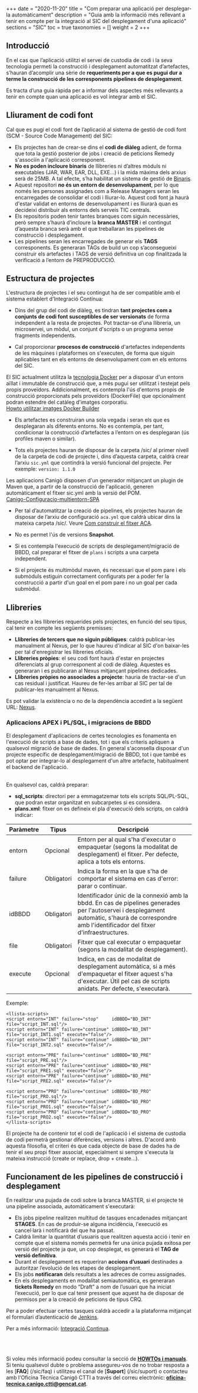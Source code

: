 +++
date = "2020-11-20"
title = "Com preparar una aplicació per desplegar-la automàticament"
description = "Guia amb la informació més rellevant a tenir en compte per la integració al SIC del desplegament d'una aplicació"
sections = "SIC"
toc = true
taxonomies = []
weight = 2
+++

## Introducció

En el cas que l’aplicació utilitzi el servei de custodia de codi i la seva tecnologia permeti la construcció i desplegament automatitzat d’artefactes,
s’hauran d’acomplir una sèrie de **requeriments per a que es pugui dur a terme la construcció de les corresponents pipelines de desplegament**.

Es tracta d’una guia ràpida per a informar dels aspectes més rellevants a tenir en compte quan una aplicació es vol integrar amb el SIC.

## Lliurament de codi font

Cal que es pugi el codi font de l’aplicació al sistema de gestió de codi font (SCM - Source Code Management) del SIC:

* Els projectes han de crear-se dins el **codi de diàleg** adient, de forma que tota la gestió posterior de jobs i creació de peticions Remedy s'associïn a l'aplicació corresponent.
* **No es poden incloure binaris** de llibreries ni d’altres mòduls ni executables (JAR, WAR, EAR, DLL, EXE...) i la mida màxima dels arxius serà de 25MB. A tal efecte,
s’ha habilitat un sistema de gestió de [Binaris](bin.sic.intranet.gencat.cat).
* Aquest repositori **no és un entorn de desenvolupament**, per lo que només les persones assignades com a Release Managers seran les encarregades de consolidar el codi i
lliurar-lo. Aquest codi font ja haurà d'estar validat en entorns de desenvolupament i es lliurarà quan es decideixi distribuir als entorns dels serveis TIC centrals.
* Els repositoris poden tenir tantes branques com siguin necessàries, però sempre s’haurà d’incloure la **branca MASTER** i el contingut d’aquesta branca serà amb el que
treballaran les pipelines de construcció i desplegament.
* Les pipelines seran les encarregades de generar els **TAGS** corresponents. Es generaran TAGs de build un cop s’aconsegueixi construir els artefactes i TAGS de versió
definitiva un cop finalitzada la verificació a l’entorn de PREPRODUCCIÓ.

## Estructura de projectes
L'estructura de projectes i el seu contingut ha de ser compatible amb el sistema establert d'Integració Contínua:

* Dins del grup del codi de diàleg, es tindran **tant projectes com a conjunts de codi font susceptibles de ser versionats** de forma independent a la resta de projectes.
Pot tractar-se d’una llibreria, un microservei, un mòdul, un conjunt d'scripts o un programa sense fragments independents.

* Cal proporcionar **procesos de construcció** d'artefactes independents de les màquines i plataformes on s'executen, de forma que siguin aplicables tant en els entorns de
desenvolupament com en els entorns del SIC.
<div class="message information">
El SIC actualment utilitza la <a href="https://www.docker.com/">tecnologia Docker</a> per a disposar d'un entorn aïllat i immutable de construcció que, a més pugui ser utilitzat i testejat pels propis proveïdors.
Addicionalment, es contempla l'ús d'entorns propis de construcció proporcionats pels proveïdors (DockerFile) que opcionalment podran estendre del catàleg d'imatges corporatiu.<br/>
<a href="https://canigo.ctti.gencat.cat/howtos/2020-06-26-SIC-Howto-utilitzar-imatges-docker-builder/">Howto utilitzar imatges Docker Builder</a>
</div>

* Els artefactes es construiran una sola vegada i seran els que es desplegaran als diferents entorns. No es contempla, per tant, condicionar la construcció d’artefactes a l’entorn
on es desplegaran (ús profiles maven o similar).

* Tots els projectes hauran de disposar de la carpeta /sic/ al primer nivell de la carpeta de codi de projecte i, dins d’aquesta carpeta, caldrà crear l’arxiu `sic.yml` que contindrà
la versió funcional del projecte. Per exemple: `version: 1.1.0`
<div class="message information">
Les aplicacions Canigò disposen d'un generador mitjançant un plugin de Maven que, a partir de la construcció de l'aplicació, generen automàticament el fitxer sic.yml amb la versió del POM.<br/>
<a href="https://canigo.ctti.gencat.cat/noticies/2018-03-23-Canigo-Configuracio-multientorn-SPA/">Canigo-Configuracio-multientorn-SPA</a>
</div>

* Per tal d’automatitzar la creació de pipelines, els projectes hauran de disposar de l’arxiu de configuració `aca.yml` que caldrà ubicar dins la mateixa carpeta /sic/.
Veure [Com construir el fitxer ACA](/sic-welcome-pack/fitxer-aca/).

* No es permet l'ús de versions **Snapshot**.

* Si es contempla l'execució de scripts de desplegament/migració de  BBDD, cal preparar el fitxer de `plans` i scripts a una carpeta independent.

* Si el projecte és multimòdul maven, és necessari que el pom pare i els submòduls estiguin correctament configurats per a poder fer la construcció a partir d'un goal en el pom pare i no un goal per cada submòdul.


## Llibreries
Respecte a les llibreries requerides pels projectes, en funció del seu tipus, cal tenir en compte les següents premisses:

* **Llibreries de tercers que no siguin públiques**: caldrà publicar-les manualment al Nexus, per lo que haureu d'indicar al SIC d'on baixar-les per tal d'enregistrar les llibreries oficials.
* **Llibreries pròpies**: el seu codi font haurà d'estar en projectes diferenciats al grup corresponent al codi de diàleg. Aquestes es generaran i es publicaran al Nexus mitjançant pipelines dedicades.
* **Llibreries pròpies no associades a projecte**: hauria de tractar-se d'un cas residual i justificat. Haureu de fer-les arribar al SIC per tal de publicar-les manualment al Nexus.

Es pot validar la existència o no de la dependència accedint a la següent URL: [Nexus](https://hudson.intranet.gencat.cat/nexus).

### Aplicacions APEX i PL/SQL, i migracions de BBDD

El desplegament d'aplicacions de certes tecnologies es fonamenta en l'execució de scripts a base de dades, tot i que els criteris apliquen a qualsevol migració de base de dades.
En general s'aconsella disposar d'un projecte específic de desplegament/migració de BBDD, tot i que també es pot optar per integrar-lo al desplegament d'un altre artefacte, habitualment
el backend de l'aplicació.

<br/>
En qualsevol cas, caldrà preparar:

* **sql_scripts**: directori per a emmagatzemar tots els scripts SQL/PL-SQL, que podran estar organitzat en subcarpetes si es considera.
* **plans.xml**: fitxer on es defineix el pla d'execució dels scripts, on caldrà indicar:

|Paràmetre|Tipus|Descripció|
|-----------|----------|----------|
|entorn|Opcional|Entorn per al qual s'ha d'executar o empaquetar (segons la modalitat de desplegament) el fitxer. Per defecte, aplica a tots els entorns.|
|failure|Obligatori|Indica la forma en la que s'ha de comportar el sistema en cas d'error: parar o continuar.|
|idBBDD|Obligatori|Identificador únic de la connexió amb la bbdd. En cas de pipelines generades per l'autoservei i desplegament automàtic, s'haurà de correspondre amb l'identificador del fitxer d'infraestructures.|
|file|Obligatori|Fitxer que cal executar o empaquetar (segons la modalitat de desplegament).|
|execute|Opcional|Indica, en cas de modalitat de desplegament automàtica, si a més d'empaquetar el fitxer aquest s'ha d'executar. Útil pel cas de scripts anidats. Per defecte, s'executarà.|

Exemple:
```
<llista-scripts>
<script entorn="INT" failure="stop"     idBBDD="BD_INT" file="script_INT.sql"/>
<script entorn="INT" failure="continue" idBBDD="BD_INT" file="script_INT1.sql" execute="false"/>
<script entorn="INT" failure="continue" idBBDD="BD_INT" file="script_INT2.sql" execute="false"/>

<script entorn="PRE" failure="continue" idBBDD="BD_PRE" file="script_PRE.sql"/>
<script entorn="PRE" failure="continue" idBBDD="BD_PRE" file="script_PRE1.sql" execute="false"/>
<script entorn="PRE" failure="continue" idBBDD="BD_PRE" file="script_PRE2.sql" execute="false"/>

<script entorn="PRO" failure="continue" idBBDD="BD_PRO" file="script_PRO.sql"/>
<script entorn="PRO" failure="continue" idBBDD="BD_PRO" file="script_PRO1.sql" execute="false"/>
<script entorn="PRO" failure="continue" idBBDD="BD_PRO" file="script_PRO2.sql" execute="false"/>
</llista-scripts>
```


El projecte ha de contenir tot el codi de l'aplicació i el sistema de custodia de codi permetrà gestionar diferències, versions i altres. D'acord amb aquesta filosofia,
el criteri és que cada objecte de base de dades ha de tenir el seu propi fitxer associat, especialment si sempre s'executa la mateixa instrucció (create or replace, drop + create...).

## Funcionament de les pipelines de construcció i desplegament
En realitzar una pujada de codi sobre la branca MASTER, si el projecte té una pipeline associada, automàticament s'executarà:

* Els jobs pipeline realitzen multitud de tasques encadenades mitjançant **STAGES**. En cas de produir-se alguna incidència, l'execució es cancel·larà i notificarà del que ha passat.
* Caldrà limitar la quantitat d’usuaris que realitzen aquesta acció i tenir en compte que el sistema només permetrà fer una única pujada exitosa per versió del projecte ja que, un cop desplegat, es generarà el **TAG de versió definitiva**.
* Durant el desplegament es requeriran **accions d’usuari** destinades a autoritzar l’evolució de les etapes de desplegament.
* Els jobs **notificaran** dels resultats a les adreces de correu assignades.
* En els desplegaments en modalitat semiautomàtica, es generaran **tickets Remedy** en modo “Draft” a nom de l’usuari que ha iniciat l’execució, per lo que cal tenir pressent que aquest ha de disposar de permisos per a la creació de peticions de tipus CRQ.

Per a poder efectuar certes tasques caldrà accedir a la plataforma mitjançat el formulari d’autenticació de [Jenkins](https://hudson.intranet.gencat.cat/hudson).

Per a més informació: [Integració Continua](/sic-serveis/ci/).

<br/><br/><br/>
Si voleu més informació podeu consultar la secció de [**HOWTOs i manuals**](/sic/manuals/). <br/>
Si teniu qualsevol dubte o problema assegureu-vos de no trobar resposta a les [**FAQ**] (/sic/faq) i utilitzeu el canal de [**Suport**] (/sic/suport) o contacteu amb l'Oficina Tècnica Canigó CTTI a través del correu electrònic: **oficina-tecnica.canigo.ctti@gencat.cat**.
